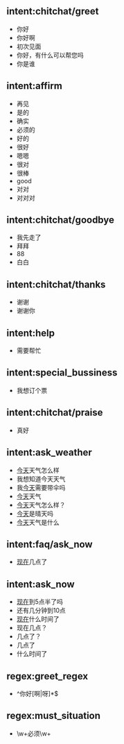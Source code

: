 ## intent:chitchat/greet
- 你好
- 你好啊
- 初次见面
- 你好，有什么可以帮您吗
- 你是谁

## intent:affirm
- 再见
- 是的
- 确实
- 必须的
- 好的
- 很好
- 嗯嗯
- 很对
- 很棒
- good
- 对对
- 对对对

## intent:chitchat/goodbye
- 我先走了
- 拜拜
- 88
- 白白

## intent:chitchat/thanks
- 谢谢
- 谢谢你

## intent:help
- 需要帮忙

## intent:special_bussiness
- 我想订个票

## intent:chitchat/praise
- 真好

## intent:ask_weather
- [今天](DATE)天气怎么样
- 我想知道今天天气
- 我[今天](DATE)需要带伞吗
- [今天](DATE)天气
- [今天](DATE)天气怎么样？
- [今天](DATE)是晴天吗
- [今天](DATE)天气是什么

## intent:faq/ask_now
- [现在](TIME)几点了

## intent:ask_now
- [现在](TIME)到5点半了吗
- 还有几分钟到10点
- [现在](TIME)什么时间了
- 现在几点？
- 几点了？
- 几点了
- 什么时间了

## regex:greet_regex
- ^你好[啊|呀]*$

## regex:must_situation
- \\w+必须\\w+
